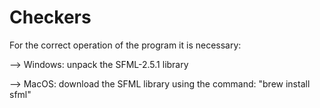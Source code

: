 # Checkers

For the correct operation of the program it is necessary:

--> Windows: unpack the SFML-2.5.1 library

--> MacOS: download the SFML library using the command:
"brew install sfml"
